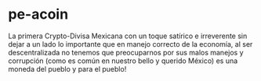 # pe-acoin
La primera Crypto-Divisa Mexicana con un toque satírico e irreverente sin dejar a un lado lo importante que en manejo correcto de la economía, al ser descentralizada no tenemos que preocuparnos por sus malos manejos y corrupción (como es común en nuestro bello y querido México) es una moneda del pueblo y para el pueblo! 

